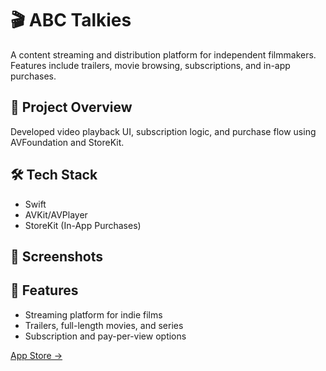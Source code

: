 # 🎬 ABC Talkies

A content streaming and distribution platform for independent filmmakers. Features include trailers, movie browsing, subscriptions, and in-app purchases.

## 🔧 Project Overview
Developed video playback UI, subscription logic, and purchase flow using AVFoundation and StoreKit.

## 🛠 Tech Stack
- Swift
- AVKit/AVPlayer
- StoreKit (In-App Purchases)

## 📸 Screenshots


## 🚀 Features
- Streaming platform for indie films
- Trailers, full-length movies, and series
- Subscription and pay-per-view options

[App Store →](https://apps.apple.com/us/app/abc-talkies/id1586757822)
